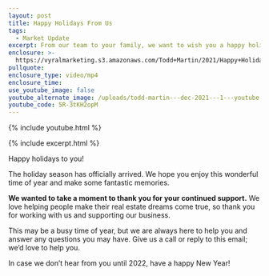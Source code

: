 ```yaml
---
layout: post
title: Happy Holidays From Us
tags:
  - Market Update
excerpt: From our team to your family, we want to wish you a happy holiday season.
enclosure: >-
  https://vyralmarketing.s3.amazonaws.com/Todd+Martin/2021/Happy+Holidays+From+Us+(3).mp4
pullquote:
enclosure_type: video/mp4
enclosure_time:
use_youtube_image: false
youtube_alternate_image: /uploads/todd-martin---dec-2021---1---youtube.jpg
youtube_code: 5R-3tKH2opM
---
```

{% include youtube.html %}

{% include excerpt.html %}

Happy holidays to you\!

The holiday season has officially arrived. We hope you enjoy this wonderful time of year and make some fantastic memories.

**We wanted to take a moment to thank you for your continued support.** We love helping people make their real estate dreams come true, so thank you for working with us and supporting our business.

This may be a busy time of year, but we are always here to help you and answer any questions you may have. Give us a call or reply to this email; we’d love to help you.&nbsp;

In case we don’t hear from you until 2022, have a happy New Year\!
